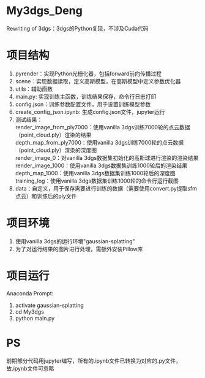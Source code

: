 # My3dgs_Deng
Rewriting of 3dgs：3dgs的Python复现，不涉及Cuda代码

# 项目结构
1. pyrender：实现Python光栅化器，包括forward前向传播过程
2. scene：实现数据读取，定义高斯模型，在高斯模型中定义参数优化器
3. utils：辅助函数
4. main.py: 实现训练主函数，训练结果保存，命令行日志打印
5. config.json：训练参数配置文件，用于设置训练模型参数
6. create_config_json.ipynb: 生成config.json文件，jupyter运行
7. 测试结果：  
    render_image_from_ply7000：使用vanilla 3dgs训练7000轮的点云数据（point_cloud.ply）渲染的结果  
    depth_map_from_ply7000：使用vanilla 3dgs训练7000轮的点云数据（point_cloud.ply）渲染的深度图  
    render_image_0：对vanilla 3dgs数据集初始化的高斯球进行渲染的渲染结果  
    render_image_1000：使用vanilla 3dgs数据集训练1000轮后的渲染结果  
    depth_map_1000：使用vanilla 3dgs数据集训练1000轮后的深度图  
    training_log：使用vanilla 3dgs数据集训练1000轮的命令行运行截图  
8. data：自定义，用于保存需要进行训练的数据（需要使用convert.py提取sfm点云）和训练后的ply文件  

# 项目环境
1. 使用vanilla 3dgs的运行环境"gaussian-splatting"
2. 为了对运行结果的图片进行处理，需额外安装Pillow库

# 项目运行
Anaconda Prompt:
1. activate gaussian-splatting
2. cd My3dgs
3. python main.py

# PS
前期部分代码用jupyter编写，所有的.ipynb文件已转换为对应的.py文件，故.ipynb文件可忽略
